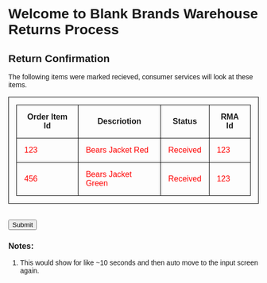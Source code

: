 <!DOCTYPE html>
<html>
<style>
body {
  font-family:arial;
}
table, th, td {
  border: 1px solid black;
  border-collapse: collapse;
  padding: 15px;
}
td {
  color:red;
}
</style>
<body>


<h1>Welcome to Blank Brands Warehouse Returns Process</h1>


<h2>Return Confirmation</h2>


<p>The following items were marked recieved, consumer services will look at these items.</p>

<form action="2_w-orderinput.md">

  <table >
    <th>Order Item Id</th>
    <th>Descriotion</th>
    <th>Status</th>
    <th>RMA Id</th>
    <tr><td>123</td><td>Bears Jacket Red</td><td>Received</td><td>123</td></tr>
    <tr><td>456</td><td>Bears Jacket Green</td><td>Received</td><td>123</td></tr>
  </table>
  <br>

  <input type="submit" value="Submit">

</form> 


<h3>Notes:</h3>
<p>
<ol>
	<li>This would show for like ~10 seconds and then auto move to the input screen again.</li>
</ol>
</p>

</body>
</html>